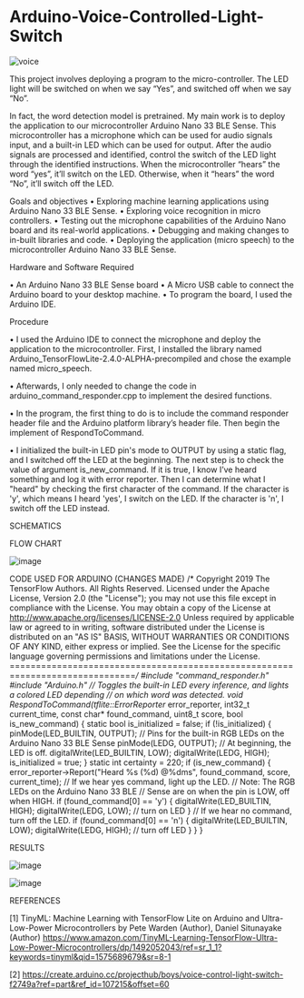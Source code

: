 # Arduino-Voice-Controlled-Light-Switch

![voice](https://user-images.githubusercontent.com/102630199/228667881-ada43a93-2506-4cf5-9266-859e415d4cc6.jpg)

This project involves deploying a program to the micro-controller. The LED light will be switched on when we say “Yes”, and switched off when we say “No”.

In fact, the word detection model is pretrained. My main work is to deploy the application to our microcontroller Arduino Nano 33 BLE Sense. This microcontroller has a microphone which can be used for audio signals input, and a built-in LED which can be used for output.
After the audio signals are processed and identified, control the switch of the LED light through the identified instructions. When the microcontroller “hears” the word “yes”, it’ll switch on the LED. Otherwise, when it “hears” the word “No”, it’ll switch off the LED.


Goals and objectives
•	Exploring machine learning applications using Arduino Nano 33 BLE Sense.
•	Exploring voice recognition in micro controllers.
•	Testing out the microphone capabilities of the Arduino Nano board and its real-world applications.
•	Debugging and making changes to in-built libraries and code.
•	Deploying the application (micro speech) to the microcontroller Arduino Nano 33 BLE Sense.



Hardware and Software Required

•	An Arduino Nano 33 BLE Sense board
•	A Micro USB cable to connect the Arduino board to your desktop machine.
•	To program the board, I used the  Arduino IDE. 

Procedure

•	I used the Arduino IDE to connect the microphone and deploy the application to the microcontroller. First, I installed the library named Arduino_TensorFlowLite-2.4.0-ALPHA-precompiled and chose the example named micro_speech. 

•	Afterwards, I only needed to change the code in arduino_command_responder.cpp to implement the desired functions.

•	In the program, the first thing to do is to include the command responder header file and the Arduino platform library’s header file. Then begin the implement of RespondToCommand.

•	I initialized the built-in LED pin's mode to OUTPUT by using a static flag, and I switched off the LED at the beginning. The next step is to check the value of argument is_new_command. If it is true, I know I’ve heard something and log it with error reporter. Then I can determine what I "heard" by checking the first character of the command. If the character is 'y', which means I heard 'yes', I switch on the LED. If the character is 'n', I switch off the LED instead.


SCHEMATICS

FLOW CHART


![image](https://user-images.githubusercontent.com/102630199/219323334-f1129914-0bff-47b0-9883-453624f55ad6.png)

CODE USED FOR ARDUINO (CHANGES MADE)
/* Copyright 2019 The TensorFlow Authors. All Rights Reserved.
Licensed under the Apache License, Version 2.0 (the "License");
you may not use this file except in compliance with the License.
You may obtain a copy of the License at
http://www.apache.org/licenses/LICENSE-2.0
Unless required by applicable law or agreed to in writing, software
distributed under the License is distributed on an "AS IS" BASIS,
WITHOUT WARRANTIES OR CONDITIONS OF ANY KIND, either express or implied.
See the License for the specific language governing permissions and
limitations under the License.
==============================================================================*/
#include "command_responder.h"
#include "Arduino.h"
// Toggles the built-in LED every inference, and lights a colored LED depending
// on which word was detected.
void RespondToCommand(tflite::ErrorReporter* error_reporter,
    int32_t current_time, const char* found_command,
    uint8_t score, bool is_new_command) {
    static bool is_initialized = false;
    if (!is_initialized) {
        pinMode(LED_BUILTIN, OUTPUT);
    // Pins for the built-in RGB LEDs on the Arduino Nano 33 BLE Sense
        pinMode(LEDG, OUTPUT);
    // At beginning, the LED is off.
        digitalWrite(LED_BUILTIN, LOW);
        digitalWrite(LEDG, HIGH);
        is_initialized = true;
    }
    static int certainty = 220;
    if (is_new_command) {
        error_reporter->Report("Heard %s (%d) @%dms", found_command, score,
            current_time);
    // If we hear yes command, light up the LED.
    // Note: The RGB LEDs on the Arduino Nano 33 BLE
    // Sense are on when the pin is LOW, off when HIGH.
    if (found_command[0] == 'y') {
        digitalWrite(LED_BUILTIN, HIGH);
        digitalWrite(LEDG, LOW); // turn on LED
    }
    // If we hear no command, turn off the LED.
    if (found_command[0] == 'n') {
        digitalWrite(LED_BUILTIN, LOW);
        digitalWrite(LEDG, HIGH); // turn off LED
        }
    }
}

RESULTS

![image](https://user-images.githubusercontent.com/102630199/219323437-08978c40-f1d2-4727-8b8b-84b376ba01fa.png)


![image](https://user-images.githubusercontent.com/102630199/219323494-ef3b90cc-fa60-48ad-9da7-4bd666c40bf8.png)

REFERENCES

[1] TinyML: Machine Learning with TensorFlow Lite on Arduino and Ultra-Low-Power Microcontrollers by Pete Warden (Author), Daniel Situnayake (Author)
https://www.amazon.com/TinyML-Learning-TensorFlow-Ultra-Low-Power-Microcontrollers/dp/1492052043/ref=sr_1_1?keywords=tinyml&qid=1575689679&sr=8-1

[2] https://create.arduino.cc/projecthub/boys/voice-control-light-switch-f2749a?ref=part&ref_id=107215&offset=60

